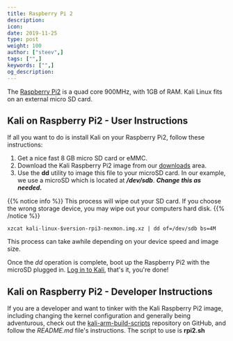 ```yaml
---
title: Raspberry Pi 2
description:
icon:
date: 2019-11-25
type: post
weight: 100
author: ["steev",]
tags: ["",]
keywords: ["",]
og_description:
---
```


The [Raspberry Pi2](https://www.raspberrypi.org/products/raspberry-pi-2-model-b/) is a quad core 900MHz, with 1GB of RAM. Kali Linux fits on an external micro SD card.

## Kali on Raspberry Pi2 - User Instructions

If all you want to do is install Kali on your Raspberry Pi2, follow these instructions:

1. Get a nice fast 8 GB micro SD card or eMMC.
2. Download the Kali Raspberry Pi2 image from our [downloads](https://www.offensive-security.com/kali-linux-arm-images/) area.
3. Use the **dd** utility to image this file to your microSD card. In our example, we use a microSD which is located at **_/dev/sdb_**. **_Change this as needed._**

{{% notice info %}}
This process will wipe out your SD card. If you choose the wrong storage device, you may wipe out your computers hard disk.
{{% /notice %}}

```
xzcat kali-linux-$version-rpi3-nexmon.img.xz | dd of=/dev/sdb bs=4M
```

This process can take awhile depending on your device speed and image size.

Once the _dd_ operation is complete, boot up the Raspberry Pi2 with the microSD plugged in. [Log in to Kali](/docs/introduction/default-credentials/), that's it, you're done!

## Kali on Raspberry Pi2 - Developer Instructions

If you are a developer and want to tinker with the Kali Raspberry Pi2 image, including changing the kernel configuration and generally being adventurous, check out the [kali-arm-build-scripts](https://gitlab.com/kalilinux/build-scripts/kali-arm) repository on GitHub, and follow the _README.md_ file's instructions. The script to use is **rpi2.sh**
